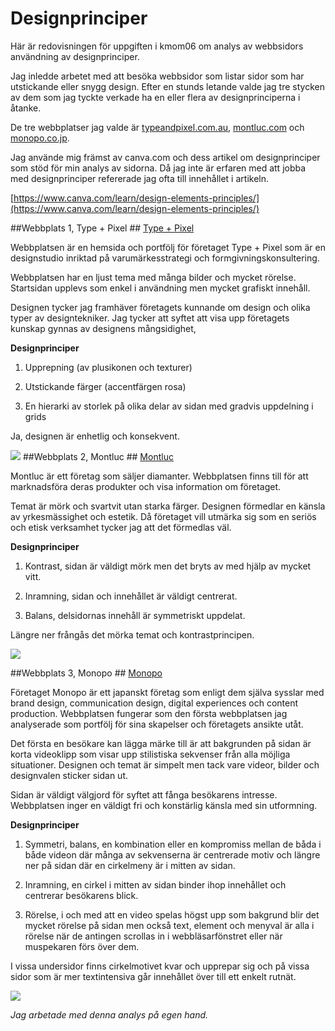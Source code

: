 Designprinciper
===============================

Här är redovisningen för uppgiften i kmom06 om analys av webbsidors användning av designprinciper.

Jag inledde arbetet med att besöka webbsidor som listar sidor som har utstickande eller snygg design. Efter en stunds letande valde jag tre stycken av dem som jag tyckte verkade ha en eller flera av designprinciperna i åtanke.

De tre webbplatser jag valde är [typeandpixel.com.au](http://typeandpixel.com.au), [montluc.com](https://montluc.com) och [monopo.co.jp](https://monopo.co.jp).

Jag använde mig främst av canva.com och dess artikel om designprinciper som stöd för min analys av sidorna. Då jag inte är erfaren med att jobba med designprinciper refererade jag ofta till innehållet i artikeln.

[https://www.canva.com/learn/design-elements-principles/](https://www.canva.com/learn/design-elements-principles/)

##Webbplats 1, Type + Pixel ##
[Type + Pixel](http://typeandpixel.com.au/)

Webbplatsen är en hemsida och portfölj för företaget Type + Pixel som är en designstudio inriktad på varumärkesstrategi och formgivningskonsultering.

Webbplatsen har en ljust tema med många bilder och mycket rörelse. Startsidan upplevs som enkel i användning men mycket grafiskt innehåll.

Designen tycker jag framhäver företagets kunnande om design och olika typer av designtekniker. Jag tycker att syftet att visa upp företagets kunskap gynnas av designens mångsidighet,

**Designprinciper**

1. Upprepning (av plusikonen och texturer)

2. Utstickande färger (accentfärgen rosa)

3. En hierarki av storlek på olika delar av sidan med gradvis uppdelning i grids

Ja, designen är enhetlig och konsekvent.

[<img src="image/typeandpixel.png">](http://typeandpixel.com.au/)
##Webbplats 2, Montluc ##
[Montluc](https://montluc.com/)

Montluc är ett företag som säljer diamanter. Webbplatsen finns till för att marknadsföra deras produkter och visa information om företaget.

Temat är mörk och svartvit utan starka färger. Designen förmedlar en känsla av yrkesmässighet och estetik. Då företaget vill utmärka sig som en seriös och etisk verksamhet tycker jag att det förmedlas väl.

**Designprinciper**

1. Kontrast, sidan är väldigt mörk men det bryts av med hjälp av mycket vitt.

2. Inramning, sidan och innehållet är väldigt centrerat.

3. Balans, delsidornas innehåll är symmetriskt uppdelat.

Längre ner frångås det mörka temat och kontrastprincipen.

[<img src="image/montluc.png">](https://montluc.com/)

##Webbplats 3, Monopo ##
[Monopo](https://monopo.co.jp/)

Företaget Monopo är ett japanskt företag som enligt dem själva sysslar med brand design, communication design, digital experiences och content production. Webbplatsen fungerar som den första webbplatsen jag analyserade som portfölj för sina skapelser och företagets ansikte utåt.

Det första en besökare kan lägga märke till är att bakgrunden på sidan är korta videoklipp som visar upp stilistiska sekvenser från alla möjliga situationer. Designen och temat är simpelt men tack vare videor, bilder och designvalen sticker sidan ut.

Sidan är väldigt välgjord för syftet att fånga besökarens intresse. Webbplatsen inger en väldigt fri och konstärlig känsla med sin utformning.

**Designprinciper**

1. Symmetri, balans, en kombination eller en kompromiss mellan de båda i både videon där många av sekvenserna är centrerade motiv och längre ner på sidan där en cirkelmeny är i mitten av sidan.

2. Inramning, en cirkel i mitten av sidan binder ihop innehållet och centrerar besökarens blick.

3. Rörelse, i och med att en video spelas högst upp som bakgrund blir det mycket rörelse på sidan men också text, element och menyval är alla i rörelse när de antingen scrollas in i webbläsarfönstret eller när muspekaren förs över dem.

I vissa undersidor finns cirkelmotivet kvar och upprepar sig och på vissa sidor som är mer textintensiva går innehållet över till ett enkelt rutnät. 

[<img src="image/monopo.png">](https://monopo.co.jp/)


*Jag arbetade med denna analys på egen hand.*
